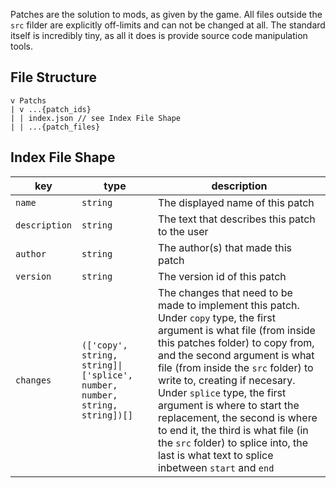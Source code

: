 Patches are the solution to mods, as given by the game. All files outside the `src` filder are explicitly off-limits and can not be changed at all. The standard itself is incredibly tiny, as all it does is provide source code manipulation tools.

## File Structure
```
v Patchs
| v ...{patch_ids}
| | index.json // see Index File Shape
| | ...{patch_files}
```

## Index File Shape
| key           | type       | description |
|---------------|------------|-------------|
| `name`        | `string`   | The displayed name of this patch |
| `description` | `string`   | The text that describes this patch to the user |
| `author`      | `string`   | The author(s) that made this patch |
| `version`     | `string`   | The version id of this patch |
| `changes`     | `(['copy', string, string]\|['splice', number, number, string, string])[]` | The changes that need to be made to implement this patch. Under `copy` type, the first argument is what file (from inside this patches folder) to copy from, and the second argument is what file (from inside the `src` folder) to write to, creating if necesary. Under `splice` type, the first argument is where to start the replacement, the second is where to end it, the third is what file (in the `src` folder) to splice into, the last is what text to splice inbetween `start` and `end` |